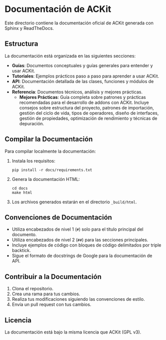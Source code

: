 # Documentación de ACKit

Este directorio contiene la documentación oficial de ACKit generada con Sphinx y ReadTheDocs.

## Estructura

La documentación está organizada en las siguientes secciones:

- **Guías**: Documentos conceptuales y guías generales para entender y usar ACKit.
- **Tutoriales**: Ejemplos prácticos paso a paso para aprender a usar ACKit.
- **API**: Documentación detallada de las clases, funciones y módulos de ACKit.
- **Referencia**: Documentos técnicos, análisis y mejores prácticas.
  - **Mejores Prácticas**: Guía completa sobre patrones y prácticas recomendadas para el desarrollo de addons con ACKit. Incluye consejos sobre estructura del proyecto, patrones de importación, gestión del ciclo de vida, tipos de operadores, diseño de interfaces, gestión de propiedades, optimización de rendimiento y técnicas de depuración.

## Compilar la Documentación

Para compilar localmente la documentación:

1. Instala los requisitos:
   ```
   pip install -r docs/requirements.txt
   ```

2. Genera la documentación HTML:
   ```
   cd docs
   make html
   ```

3. Los archivos generados estarán en el directorio `_build/html`.

## Convenciones de Documentación

- Utiliza encabezados de nivel 1 (`#`) solo para el título principal del documento.
- Utiliza encabezados de nivel 2 (`##`) para las secciones principales.
- Incluye ejemplos de código con bloques de código delimitados por triple backtick.
- Sigue el formato de docstrings de Google para la documentación de API.

## Contribuir a la Documentación

1. Clona el repositorio.
2. Crea una rama para tus cambios.
3. Realiza tus modificaciones siguiendo las convenciones de estilo.
4. Envía un pull request con tus cambios.

## Licencia

La documentación está bajo la misma licencia que ACKit (GPL v3). 